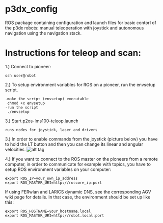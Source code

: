 # p3dx_config
ROS package containing configuration and launch files for basic contorl of the p3dx robots: manual teleoperation with joystick and autonomous navigation using the navigation stack.

# Instructions for teleop and scan:
1.) Connect to pioneer:

	ssh user@robot

2.) To setup environment variables for ROS on a pioneer, run the envsetup script.

	-make the script (envsetup) executable
	 chmod +x envsetup
	-run the script
	 ./envsetup

3.) Start p2os-lms100-teleop.launch

	runs nodes for joystick, laser and drivers

3.) In order to enable commands from the joystick (picture below) you have to hold the LT button and then you can change its linear and angular velocities.
	![alt tag](http://i.imgur.com/um8GVHs.jpg)
	
4.) If you want to connect to the ROS master on the pioneers from a remote computer, in order to communicate for example with topics, you have to setup ROS environment variables on your computer:

	export ROS_IP=your_own_ip_address
	export ROS_MASTER_URI=http://roscore_ip:port

If using FERwlan and LARICS dynamic DNS, see the corresponding AGV wiki page for details. In that case, the environment should be set up like this:

	export ROS_HOSTNAME=your_hostname.local
	export ROS_MASTER_URI=http://robot.local:port
